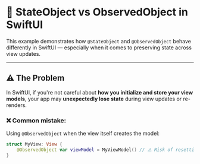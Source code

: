 # 🧠 StateObject vs ObservedObject in SwiftUI

This example demonstrates how `@StateObject` and `@ObservedObject` behave differently in SwiftUI — especially when it comes to preserving state across view updates.

---

## ⚠️ The Problem

In SwiftUI, if you're not careful about **how you initialize and store your view models**, your app may **unexpectedly lose state** during view updates or re-renders.

### ❌ Common mistake:

Using `@ObservedObject` when the view itself creates the model:

```swift
struct MyView: View {
    @ObservedObject var viewModel = MyViewModel() // ⚠️ Risk of resetting state
}